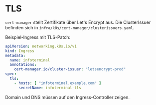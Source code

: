 # TLS

`cert-manager` stellt Zertifikate über Let's Encrypt aus. Die ClusterIssuer befinden sich in `infra/k8s/cert-manager/clusterissuers.yaml`.

Beispiel-Ingress mit TLS-Patch:

```yaml
apiVersion: networking.k8s.io/v1
kind: Ingress
metadata:
  name: infoterminal
  annotations:
    cert-manager.io/cluster-issuer: "letsencrypt-prod"
spec:
  tls:
    - hosts: [ "infoterminal.example.com" ]
      secretName: infoterminal-tls
```

Domain und DNS müssen auf den Ingress-Controller zeigen.
